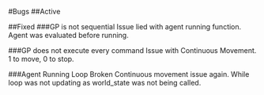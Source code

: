 #Bugs
##Active

##Fixed
###GP is not sequential
Issue lied with agent running function. Agent was evaluated before running.

###GP does not execute every command
Issue with Continuous Movement. 1 to move, 0 to stop.

###Agent Running Loop Broken
Continuous movement issue again.
While loop was not updating as world_state was not being called.
